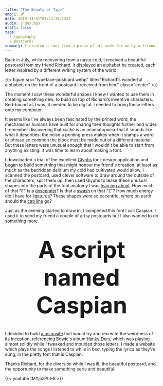 ```yaml
---
title: "The Beauty of Type"
emoji: 🖋
date: 2019-11-01T07:11:25.133Z
audio: index.mp3
draft: false
tags:
  - typography
  - postcards
summary: I created a font from a piece of art made for me by a friend.
---
```


Back in July, while recovering from a nasty cold, I received a beautiful postcard from my friend [Richard](https://www.facebook.com/richardjj). It displayed an alphabet he created, each letter inspired by a different writing system of the world.

{{< figure src="typeface-postcard.webp" title="Richard's wonderful alphabet, on the front of a postcard I received from him." class="center" >}}

The moment I saw these wonderful shapes I knew I wanted to use them in creating something new; to build on top of Richard's inventive characters. Bed-bound as I was, it needed to be digital. I needed to bring these letters onto my computer.

It seems like I've always been fascinated by the printed word, the mechanisms humans have built for sharing their thoughts further and wider. I remember discovering that _cliché_ is an onomatopoeia-that it sounds like what it describes: the noise a printing press makes when it stamps a word or phrase so common the block must be made out of a different material. But these letters were unusual enough that I wouldn't be able to start from anything existing. It was time to learn about making a font.

I downloaded a trial of the excellent [Glyphs](https://glyphsapp.com/) font-design application and began to build something that might honour my friend's creation, at least as much as the bedridden delirium my cold had cultivated would allow. I scanned the postcard, used clever software to draw around the outside of the characters, split them up, then used Glyphs to tease these unusual shapes into the parts of the font anatomy I was [learning about](https://typedecon.com/blogs/type-glossary). How much of that "F" is a [descender](https://typedecon.com/blogs/type-glossary/descender)? Is that a [swash](https://typedecon.com/blogs/type-glossary/swash) on that "Z"? How much energy did I have for [ligatures](https://typedecon.com/blogs/type-glossary/ligature)? These shapes were so eccentric, where on earth should the [cap line](https://typedecon.com/blogs/type-glossary/cap-line) go?

Just as the evening started to draw in, I completed this font I call Caspian. I used it to send my friend a couple of artsy postcards but I also wanted to do something more.

<h3 class="caspian" style="font-size: 75px; margin: 2.5rem 0; text-align: center; display:block;">A script named Caspian</h3>

I decided to build [a microsite](https://caspian.byjp.me/) that would try and recreate the weirdness of its inception, referencing Bowie's album [Hunky Dory](https://songwhip.com/album/david-bowie/hunky-dory), which was playing almost solidly while I tweaked and moulded those letters. I made a website which plays the songs I listened to while in bed, typing the lyrics as they're sung, in the pretty font that is Caspian.

Thanks Richard, for the diversion while I was ill, the beautiful postcard, and the opportunity to make something eerie and beautiful.

{{< youtube tMYjozPtJ-8 >}}